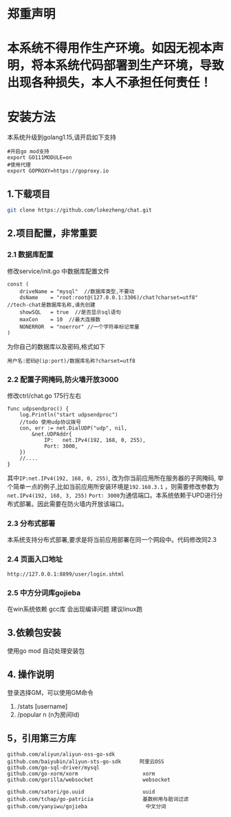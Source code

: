 # 郑重声明

# 本系统不得用作生产环境。如因无视本声明，将本系统代码部署到生产环境，导致出现各种损失，本人不承担任何责任！

# 安装方法

本系统升级到golang1.15,请开启如下支持

```
#开启go mod支持
export GO111MODULE=on
#使用代理
export GOPROXY=https://goproxy.io

```

## 1.下载项目

```bash
git clone https://github.com/lokezheng/chat.git
```

## 2.项目配置，非常重要

### 2.1 数据库配置

修改service/init.go 中数据库配置文件

```cgo
const (
	driveName = "mysql"  //数据库类型,不要动
	dsName    = "root:root@(127.0.0.1:3306)/chat?charset=utf8"  //tech-chat是数据库名称,请先创建
	showSQL   = true  //是否显示sql语句
	maxCon    = 10  //最大连接数
	NONERROR  = "noerror" //一个字符串标记常量
)
```

为你自己的数据库以及密码,格式如下

```
用户名:密码@(ip:port)/数据库名称?charset=utf8
```

### 2.2 配置子网掩码,防火墙开放3000

修改ctrl/chat.go 175行左右

```cgo
func udpsendproc() {
	log.Println("start udpsendproc")
	//todo 使用udp协议拨号
	con, err := net.DialUDP("udp", nil,
		&net.UDPAddr{
			IP:   net.IPv4(192, 168, 0, 255),
			Port: 3000,
	})
    //....
}

```

其中`IP:net.IPv4(192, 168, 0, 255)`, 改为你当前应用所在服务器的子网掩码, 举个简单一点的例子,比如当前应用所安装环境是`192.168.3.1`
，则需要修改参数为`net.IPv4(192, 168, 3, 255)`
`Port: 3000`为通信端口。本系统依赖于UPD进行分布式部署。因此需要在防火墙内开放该端口。

### 2.3 分布式部署

本系统支持分布式部署,要求是将当前应用部署在同一个网段中。代码修改同2.3

### 2.4 页面入口地址

```
http://127.0.0.1:8899/user/login.shtml
```

### 2.5 中方分词库gojieba

在win系统依赖 gcc库 会出现编译问题 建议linux跑

## 3.依赖包安装

使用go mod 自动处理安装包

## 4. 操作说明

登录选择GM，可以使用GM命令

1. /stats [username]
2. /popular n (n为房间Id)

## 5，引用第三方库

	github.com/aliyun/aliyun-oss-go-sdk 
	github.com/baiyubin/aliyun-sts-go-sdk      阿里云OSS
	github.com/go-sql-driver/mysql        
	github.com/go-xorm/xorm                     xorm
	github.com/gorilla/websocket                websocket

	github.com/satori/go.uuid                   uuid
	github.com/tchap/go-patricia                基数树用与脏词过滤
	github.com/yanyiwu/gojieba                   中文分词

